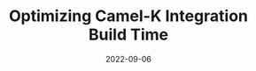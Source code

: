 ---
title: "Optimizing Camel-K Integration Build Time"
date: 2022-09-06
summary: "Scaling the Camel K operator vertically to improve the integration build time."
externalUrl: "https://camel.apache.org/blog/2022/06/Optimizing-Camel-K-Integration-Build-Time/"
tags: ["Open Source", "Outreachy", "Apache Camel"]
---